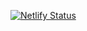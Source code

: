 [![Netlify Status](https://api.netlify.com/api/v1/badges/b45a0da8-e789-4fc9-a6ed-cb270033991c/deploy-status)](https://app.netlify.com/sites/grammify/deploys)
